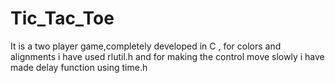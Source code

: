 # Tic_Tac_Toe
It is a two player game,completely developed in C , for colors and alignments i have used rlutil.h and for making the control move slowly i have made delay function using time.h
